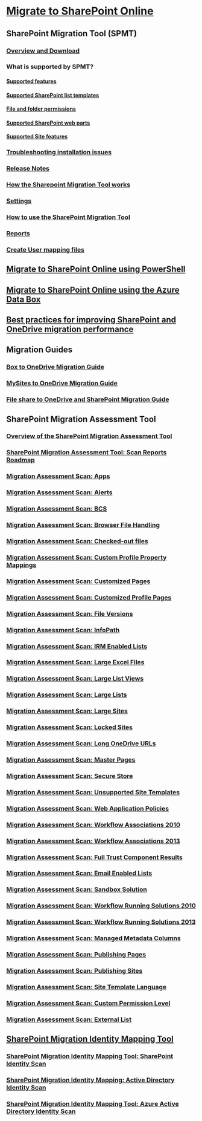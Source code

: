 # [Migrate  to SharePoint Online](migrate-to-sharepoint-online.md)
##  SharePoint Migration Tool (SPMT)
### [Overview and Download](introducing-the-sharepoint-migration-tool.md)
### What is supported by SPMT?
#### [Supported features](what-is-supported-spmt.md)
#### [Supported SharePoint list templates](sharepoint-migration-supported-list-templates.md) 
#### [File and folder permissions](understanding-permissions-when-migrating.md)
#### [Supported SharePoint web parts](spmt-supported-webparts.md)
#### [Supported Site features](spmt-supported-site-features.md)
### [Troubleshooting installation issues](spmt-install-issues.md)
### [Release Notes](new-and-improved-features-in-the-sharepoint-migration-tool.md)
### [How the Sharepoint Migration Tool works](how-the-sharepoint-migration-tool-works.md)
### [Settings](spmt-settings.md)
### [How to use the SharePoint Migration Tool](how-to-use-the-sharepoint-migration-tool.md)
### [Reports](using-the-sharepoint-migration-tool-reports.md)
### [Create User mapping files](create-a-user-mapping-file-for-data-content-migration.md)
## [Migrate to SharePoint Online using PowerShell](overview-SPMT-PS-cmdlets.md)
## [Migrate to SharePoint Online using the Azure Data Box](how-to-migrate-file-share-content-to-SPO-using-AzureDataBox.md)
## [Best practices for improving SharePoint and OneDrive migration performance](sharepoint-online-and-onedrive-migration-speed.md)
## Migration Guides
### [Box to OneDrive Migration Guide](box-to-onedrive-and-sharepoint-migration-guide.md)
### [MySites to OneDrive Migration Guide](mysites-to-onedrive-migration-guide.md)
### [File share to OneDrive and SharePoint Migration Guide](Fileshare-to-ODSP-migration-guide.md)
## SharePoint Migration Assessment Tool
### [Overview of the SharePoint Migration Assessment Tool](overview-of-the-sharepoint-migration-assessment-tool.md)
### [SharePoint Migration Assessment Tool:  Scan Reports Roadmap](sharepoint-migration-assessment-toolscan-reports-roadmap.md)
### [Migration Assessment Scan: Apps](migration-assessment-scan-apps.md)
### [Migration Assessment Scan: Alerts](migration-assessment-scan-alerts.md)
### [Migration Assessment Scan: BCS](migration-assessment-scan-bcs.md)
### [Migration Assessment Scan: Browser File Handling](migration-assessment-scan-browser-file-handling.md)
### [Migration Assessment Scan: Checked-out files](migration-assessment-scan-checked-out-files.md)
### [Migration Assessment Scan: Custom Profile Property Mappings](migration-assessment-scan-custom-profile-property-mappings.md)
### [Migration Assessment Scan: Customized Pages](migration-assessment-scan-customized-pages.md)
### [Migration Assessment Scan: Customized Profile Pages](migration-assessment-scan-customized-profile-pages.md)
### [Migration Assessment Scan: File Versions](migration-assessment-scan-file-versions.md)
### [Migration Assessment Scan: InfoPath](migration-assessment-scan-infopath.md)
### [Migration Assessment Scan: IRM Enabled Lists](migration-assessment-scan-irm-enabled-lists.md)
### [Migration Assessment Scan: Large Excel Files](migration-assessment-scan-large-excel-files.md)
### [Migration Assessment Scan: Large List Views](migration-assessment-scan-large-list-views.md)
### [Migration Assessment Scan: Large Lists](migration-assessment-scan-large-lists.md)
### [Migration Assessment Scan: Large Sites](migration-assessment-scan-large-sites.md)
### [Migration Assessment Scan: Locked Sites](migration-assessment-scan-locked-sites.md)
### [Migration Assessment Scan: Long OneDrive URLs](migration-assessment-scan-long-onedrive-urls.md)
### [Migration Assessment Scan: Master Pages](migration-assessment-scan-master-pages.md)
### [Migration Assessment Scan: Secure Store](migration-assessment-scan-secure-store.md)
### [Migration Assessment Scan: Unsupported Site Templates](migration-assessment-scan-unsupported-site-templates.md)
### [Migration Assessment Scan: Web Application Policies](migration-assessment-scan-web-application-policies.md)
### [Migration Assessment Scan: Workflow Associations 2010](migration-assessment-scan-workflow-associations-2010.md)
### [Migration Assessment Scan: Workflow Associations 2013](migration-assessment-scan-workflow-associations-2013.md)
### [Migration Assessment Scan: Full Trust Component Results](migration-assessment-scan-full-trust-component-results.md)
### [Migration Assessment Scan: Email Enabled Lists](migration-assessment-scan-email-enabled-lists.md)
### [Migration Assessment Scan: Sandbox Solution](migration-assessment-scan-sandbox-solution.md)
### [Migration Assessment Scan: Workflow Running Solutions 2010](migration-assessment-scan-workflow-running-solutions-2010.md)
### [Migration Assessment Scan: Workflow Running Solutions 2013](migration-assessment-scan-workflow-running-solutions-2013.md)
### [Migration Assessment Scan: Managed Metadata Columns](migration-assessment-scan-managed-metadata-columns.md)
### [Migration Assessment Scan:  Publishing Pages](migration-assessment-scanpublishing-pages.md)
### [Migration Assessment Scan: Publishing Sites](migration-assessment-scan-publishing-sites.md)
### [Migration Assessment Scan: Site Template Language](migration-assessment-scan-site-template-language.md)
### [Migration Assessment Scan: Custom Permission Level](migration-assessment-scan-custom-permission-level.md)
### [Migration Assessment Scan: External List](migration-assessment-scan-external-list.md)
## [SharePoint Migration Identity Mapping Tool](sharepoint-migration-identity-mapping-tool.md)
### [SharePoint Migration Identity Mapping Tool: SharePoint Identity Scan](sharepoint-migration-identity-mapping-tool-sharepoint-identity-scan.md)
### [SharePoint Migration Identity Mapping: Active Directory Identity Scan](sharepoint-migration-identity-mapping-active-directory-identity-scan.md)
### [SharePoint Migration Identity Mapping Tool: Azure Active Directory Identity Scan](sharepoint-migration-identity-mapping-tool-azure-active-directory-identity-scan.md)

